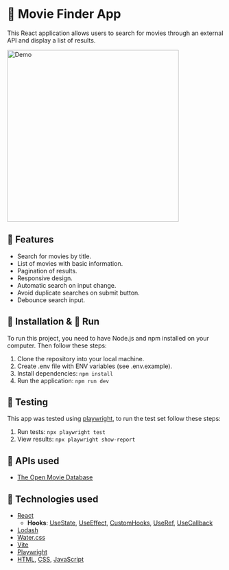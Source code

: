 # 🎥 Movie Finder App

This React application allows users to search for movies through an external API and display a list of results.
<p><img src="https://github.com/JOSEW383/MovieFinder/blob/master/public/MovieFinderDemo.gif" alt="Demo" width="400" height="400" /></p>

## 🎯 Features

- Search for movies by title.
- List of movies with basic information.
- Pagination of results.
- Responsive design.
- Automatic search on input change.
- Avoid duplicate searches on submit button.
- Debounce search input.

## 🔧 Installation & 🚀 Run

To run this project, you need to have Node.js and npm installed on your computer. Then follow these steps:

1. Clone the repository into your local machine.
2. Create .env file with ENV variables (see .env.example).
2. Install dependencies: `npm install`
3. Run the application: `npm run dev`

## 🧪 Testing

This app was tested using [playwright](https://playwright.dev/), to run the test set follow these steps:

1. Run tests: `npx playwright test`
2. View results: `npx playwright show-report`

## 🔗 APIs used

- [The Open Movie Database](https://www.omdbapi.com)

## 🤖 Technologies used

- [React](https://reactjs.org/)
  - **Hooks**: [UseState](https://reactjs.org/docs/hooks-state.html), [UseEffect](https://reactjs.org/docs/hooks-effect.html), [CustomHooks](https://reactjs.org/docs/hooks-custom.html), [UseRef](https://reactjs.org/docs/hooks-reference.html#useref), [UseCallback](https://reactjs.org/docs/hooks-reference.html#usecallback)
- [Lodash](https://lodash.com/)
- [Water.css](https://watercss.kognise.dev/)
- [Vite](https://vitejs.dev/)
- [Playwright](https://playwright.dev/)
- [HTML](https://developer.mozilla.org/en-US/docs/Web/HTML), [CSS](https://developer.mozilla.org/en-US/docs/Web/CSS), [JavaScript](https://developer.mozilla.org/en-US/docs/Web/JavaScript)
